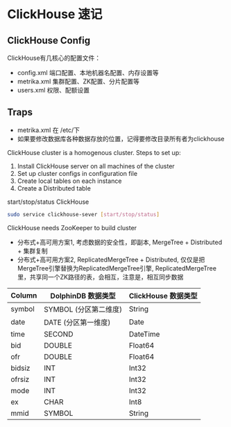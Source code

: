 # ClickHouse 速记

## ClickHouse Config

ClickHouse有几核心的配置文件：

- config.xml 端口配置、本地机器名配置、内存设置等
- metrika.xml 集群配置、ZK配置、分片配置等
- users.xml 权限、配额设置

## Traps

- metrika.xml 在 /etc/下
- 如果要修改数据库各种数据存放的位置，记得要修改目录所有者为clickhouse

ClickHouse cluster is a homogenous cluster. Steps to set up:

1. Install ClickHouse server on all machines of the cluster
2. Set up cluster configs in configuration file
3. Create local tables on each instance
4. Create a Distributed table

start/stop/status ClickHouse

```sh
sudo service clickhouse-sever [start/stop/status]
```

ClickHouse needs ZooKeeper to build cluster

- 分布式+高可用方案1, 考虑数据的安全性，即副本, MergeTree + Distributed + 集群复制
- 分布式+高可用方案2, ReplicatedMergeTree + Distributed, 仅仅是把MergeTree引擎替换为ReplicatedMergeTree引擎, ReplicatedMergeTree里，共享同一个ZK路径的表，会相互，注意是，相互同步数据

| Column | DolphinDB 数据类型    | ClickHouse 数据类型 |
| ------ | --------------------- | ------------------- |
| symbol | SYMBOL (分区第二维度) | String              |
| date   | DATE (分区第一维度)   | Date                |
| time   | SECOND                | DateTime            |
| bid    | DOUBLE                | Float64             |
| ofr    | DOUBLE                | Float64             |
| bidsiz | INT                   | Int32               |
| ofrsiz | INT                   | Int32               |
| mode   | INT                   | Int32               |
| ex     | CHAR                  | Int8                |
| mmid   | SYMBOL                | String              |
